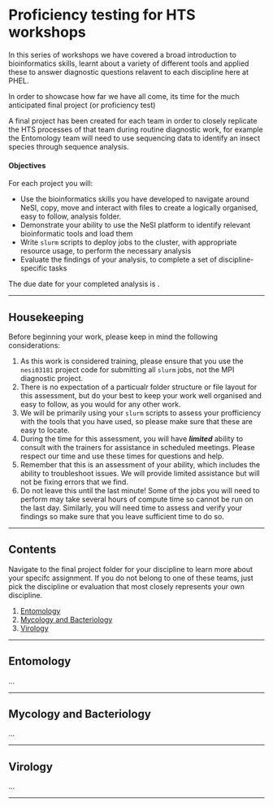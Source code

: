 # Proficiency testing for HTS workshops 

In this series of workshops we have covered a broad introduction to bioinformatics skills, learnt about a variety of different tools and applied these to answer diagnostic questions relavent to each discipline here at PHEL. 

In order to showcase how far we have all come, its time for the much anticipated final project (or proficiency test) 

A final project has been created for each team in order to closely replicate the HTS processes of that team during routine diagnostic work, for example the Entomology team will need to use sequencing data to identify an insect species through sequence analysis. 

#### Objectives

For each project you will: 

* Use the bioinformatics skills you have developed to navigate around NeSI, copy, move and interact with files to create a logically organised, easy to follow, analysis folder.
* Demonstrate your ability to use the NeSI platform to identify relevant bioinformatic tools and load them
* Write `slurm` scripts to deploy jobs to the cluster, with appropriate resource usage, to perform the necessary analysis 
* Evaluate the findings of your analysis, to complete a set of discipline-specific tasks  

The due date for your completed analysis is <TO BE DETERMINED>.

---

## Housekeeping

Before beginning your work, please keep in mind the following considerations:

1. As this work is considered training, please ensure that you use the `nesi03181` project code for submitting all `slurm` jobs, not the MPI diagnostic project.
1. There is no expectation of a particualr folder structure or file layout for this assessment, but do your best to keep your work well organised and easy to follow, as you would for any other work.
1. We will be primarily using your `slurm` scripts to assess your profficiency with the tools that you have used, so please make sure that these are easy to locate.
1. During the time for this assessment, you will have **_limited_** ability to consult with the trainers for assistance in scheduled meetings. Please respect our time and use these times for questions and help.
1. Remember that this is an assessment of your ability, which includes the ability to troubleshoot issues. We will provide limited assistance but will not be fixing errors that we find.
1. Do not leave this until the last minute! Some of the jobs you will need to perform may take several hours of compute time so cannot be run on the last day. Similarly, you will need time to assess and verify your findings so make sure that you leave sufficient time to do so.

---

## Contents

Navigate to the final project folder for your discipline to learn more about your specifc assignment. If you do not belong to one of these teams, just pick the discipline or evaluation that most closely represents your own discipline.

1. [Entomology](#entomology)
1. [Mycology and Bacteriology](#mycology-and-bacteriology)
1. [Virology](#virology)

---

## Entomology

...

---

## Mycology and Bacteriology

...

---

## Virology

...

---
